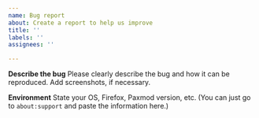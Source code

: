 ```yaml
---
name: Bug report
about: Create a report to help us improve
title: ''
labels: ''
assignees: ''

---
```


**Describe the bug**
Please clearly describe the bug and how it can be reproduced. Add screenshots, if necessary.

**Environment**
State your OS, Firefox, Paxmod version, etc. (You can just go to `about:support` and paste the information here.)
